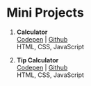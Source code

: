 # Mini Projects

1. **Calculator** \
   [Codepen](https://codepen.io/aexcode/full/MWmZmmR) | [Github](https://github.com/aexcode/mini-projects/tree/main/projects/calculator) \
    HTML, CSS, JavaScript

1. **Tip Calculator** \
   [Codepen](https://codepen.io/aexcode/full/wvdNwLE) | [Github](https://github.com/aexcode/mini-projects/tree/main/projects/tip-calculator) \
   HTML, CSS, JavaScript

<!-- 1) **Rock, Paper, Scissors** \
   HTML, CSS, JavaScript

1) **Memory Game** \
   HTML, CSS, JavaScript

1) **Tic Tac Toe** \
   HTML, CSS, JavaScript

1) **Hangman** \
   HTML, CSS, JavaScript, API

1) **Trivia Game** \
   HTML, CSS, JavaScript, API -->
